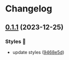 # Changelog

## [0.1.1](https://github.com/hbstack/syntax-highlighting/compare/styles/hrdark/v0.1.0...styles/hrdark/v0.1.1) (2023-12-25)


### Styles 🎨

* update styles ([9468e5d](https://github.com/hbstack/syntax-highlighting/commit/9468e5d054f6c1775a1966bcf308506cebd2f804))
